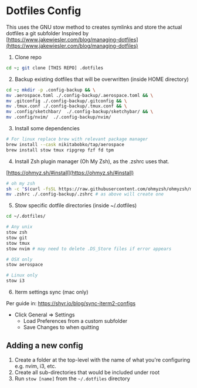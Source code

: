 # Dotfiles Config

This uses the GNU stow method to creates symlinks and store the actual dotfiles a git subfolder
Inspired by [https://www.jakewiesler.com/blog/managing-dotfiles](https://www.jakewiesler.com/blog/managing-dotfiles)

1. Clone repo

```bash
cd ~; git clone [THIS REPO] .dotfiles
```

2. Backup existing dotfiles that will be overwritten (inside HOME directory)

```bash
cd ~; mkdir -p .config-backup && \
mv .aerospace.toml ./.config-backup/.aerospace.toml && \
mv .gitconfig ./.config-backup/.gitconfig && \
mv .tmux.conf ./.config-backup/.tmux.conf && \
mv .config/sketchbar/  ./.config-backup/sketchybar/ && \
mv .config/nvim/  ./.config-backup/nvim/

```

3. Install some dependencies

```bash
# For linux replace brew with relevant package manager
brew install --cask nikitabobko/tap/aerospace
brew install stow tmux ripgrep fzf fd tpm
```

4. Install Zsh plugin manager (Oh My Zsh), as the .zshrc uses that.

[https://ohmyz.sh/#install](https://ohmyz.sh/#install)
```bash
# oh my zsh
sh -c "$(curl -fsSL https://raw.githubusercontent.com/ohmyzsh/ohmyzsh/master/tools/install.sh)"
mv .zshrc ./.config-backup/.zshrc # as above will create one
```

5. Stow specific dotfile directories (inside ~/.dotfiles)

```bash
cd ~/.dotfiles/

# Any unix
stow zsh
stow git
stow tmux
stow nvim # may need to delete .DS_Store files if error appears

# OSX only
stow aerospace

# Linux only
stow i3
```

6. Iterm settings sync (mac only)

Per guide in:
https://shyr.io/blog/sync-iterm2-configs

- Click General => Settings
  - Load Preferences from a custom subfolder
  - Save Changes to when quitting

## Adding a new config

1. Create a folder at the top-level with the name of what you're configuring e.g. nvim, i3, etc.
2. Create all sub-directories that would be included under root
3. Run `stow [name]` from the `~/.dotfiles` directory
